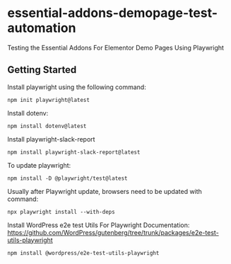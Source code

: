 # essential-addons-demopage-test-automation
Testing the Essential Addons For Elementor Demo Pages Using Playwright

## Getting Started

Install playwright using the following command:

```
npm init playwright@latest
```

Install dotenv:

```
npm install dotenv@latest
```

Install playwright-slack-report

```
npm install playwright-slack-report@latest
```

To update playwright:

```
npm install -D @playwright/test@latest
```

Usually after Playwright update, browsers need to be updated with command:

```
npx playwright install --with-deps
```

Install WordPress e2e test Utils For Playwright
Documentation: https://github.com/WordPress/gutenberg/tree/trunk/packages/e2e-test-utils-playwright

```
npm install @wordpress/e2e-test-utils-playwright
```
